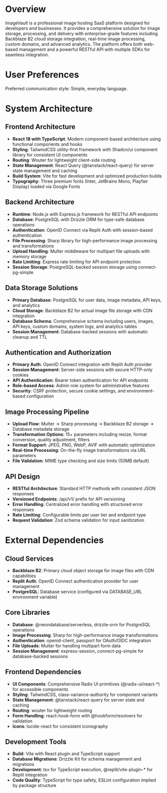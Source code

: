 # Overview

ImageVault is a professional image hosting SaaS platform designed for developers and businesses. It provides a comprehensive solution for image storage, processing, and delivery with enterprise-grade features including Backblaze B2 cloud storage integration, real-time image processing, custom domains, and advanced analytics. The platform offers both web-based management and a powerful RESTful API with multiple SDKs for seamless integration.

# User Preferences

Preferred communication style: Simple, everyday language.

# System Architecture

## Frontend Architecture
- **React 18 with TypeScript**: Modern component-based architecture using functional components and hooks
- **Styling**: TailwindCSS utility-first framework with Shadcn/ui component library for consistent UI components
- **Routing**: Wouter for lightweight client-side routing
- **State Management**: React Query (@tanstack/react-query) for server state management and caching
- **Build System**: Vite for fast development and optimized production builds
- **Typography**: Three premium fonts (Inter, JetBrains Mono, Playfair Display) loaded via Google Fonts

## Backend Architecture
- **Runtime**: Node.js with Express.js framework for RESTful API endpoints
- **Database**: PostgreSQL with Drizzle ORM for type-safe database operations
- **Authentication**: OpenID Connect via Replit Auth with session-based authentication
- **File Processing**: Sharp library for high-performance image processing and transformations
- **Upload Handling**: Multer middleware for multipart file uploads with memory storage
- **Rate Limiting**: Express rate limiting for API endpoint protection
- **Session Storage**: PostgreSQL-backed session storage using connect-pg-simple

## Data Storage Solutions
- **Primary Database**: PostgreSQL for user data, image metadata, API keys, and analytics
- **Cloud Storage**: Backblaze B2 for actual image file storage with CDN integration
- **Database Schema**: Comprehensive schema including users, images, API keys, custom domains, system logs, and analytics tables
- **Session Management**: Database-backed sessions with automatic cleanup and TTL

## Authentication and Authorization
- **Primary Auth**: OpenID Connect integration with Replit Auth provider
- **Session Management**: Server-side sessions with secure HTTP-only cookies
- **API Authentication**: Bearer token authentication for API endpoints
- **Role-based Access**: Admin role system for administrative features
- **Security**: CSRF protection, secure cookie settings, and environment-based configuration

## Image Processing Pipeline
- **Upload Flow**: Multer → Sharp processing → Backblaze B2 storage → Database metadata storage
- **Transformation Options**: 15+ parameters including resize, format conversion, quality adjustment, filters
- **Format Support**: JPEG, PNG, WebP, AVIF with automatic optimization
- **Real-time Processing**: On-the-fly image transformations via URL parameters
- **File Validation**: MIME type checking and size limits (50MB default)

## API Design
- **RESTful Architecture**: Standard HTTP methods with consistent JSON responses
- **Versioned Endpoints**: /api/v1/ prefix for API versioning
- **Error Handling**: Centralized error handling with structured error responses
- **Rate Limiting**: Configurable limits per user tier and endpoint type
- **Request Validation**: Zod schema validation for input sanitization

# External Dependencies

## Cloud Services
- **Backblaze B2**: Primary cloud object storage for image files with CDN capabilities
- **Replit Auth**: OpenID Connect authentication provider for user management
- **PostgreSQL**: Database service (configured via DATABASE_URL environment variable)

## Core Libraries
- **Database**: @neondatabase/serverless, drizzle-orm for PostgreSQL operations
- **Image Processing**: Sharp for high-performance image transformations
- **Authentication**: openid-client, passport for OAuth/OIDC integration
- **File Uploads**: Multer for handling multipart form data
- **Session Management**: express-session, connect-pg-simple for database-backed sessions

## Frontend Dependencies
- **UI Components**: Comprehensive Radix UI primitives (@radix-ui/react-*) for accessible components
- **Styling**: TailwindCSS, class-variance-authority for component variants
- **State Management**: @tanstack/react-query for server state and caching
- **Routing**: wouter for lightweight routing
- **Form Handling**: react-hook-form with @hookform/resolvers for validation
- **Icons**: lucide-react for consistent iconography

## Development Tools
- **Build**: Vite with React plugin and TypeScript support
- **Database Migrations**: Drizzle Kit for schema management and migrations
- **Development**: tsx for TypeScript execution, @replit/vite-plugin-* for Replit integration
- **Code Quality**: TypeScript for type safety, ESLint configuration implied by package structure